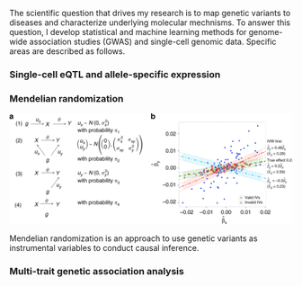 The scientific question that drives my research is to map genetic variants to diseases and characterize underlying molecular mechnisms. To answer this question, I develop statistical and machine learning methods for genome-wide association studies (GWAS) and single-cell genomic data. Specific areas are described as follows.

### Single-cell eQTL and allele-specific expression



### Mendelian randomization

![MRMix](images/MRMix.webp)

Mendelian randomization is an approach to use genetic variants as instrumental variables to conduct causal inference.

### Multi-trait genetic association analysis

